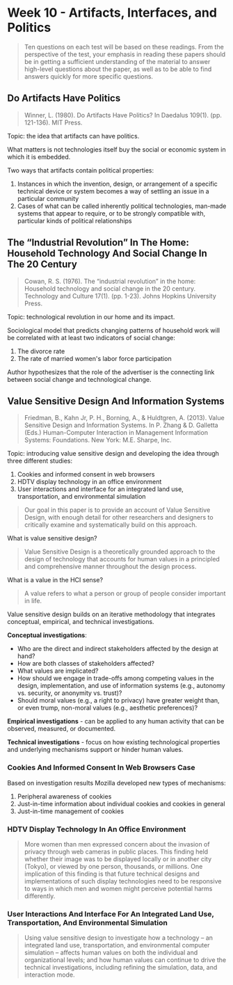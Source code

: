 # Week 10 - Artifacts, Interfaces, and Politics

> Ten questions on each test will be based on these readings. From the perspective of the test, your emphasis in reading these papers should be in getting a sufficient understanding of the material to answer high-level questions about the paper, as well as to be able to find answers quickly for more specific questions.

## Do Artifacts Have Politics

> Winner, L. (1980). Do Artifacts Have Politics? In Daedalus 109(1). (pp. 121-136). MIT Press.

Topic: the idea that artifacts can have politics.

What matters is not technologies itself buy the social or economic system in which it is embedded.

Two ways that artifacts contain political properties:

1. Instances in which the invention, design, or arrangement of a specific technical device or system becomes a way of settling an issue in a particular community
2. Cases of what can be called inherently political technologies, man-made systems that appear to require, or to be strongly compatible with, particular kinds of political relationships

## The “Industrial Revolution” In The Home: Household Technology And Social Change In The 20 Century

> Cowan, R. S. (1976). The “industrial revolution” in the home: Household technology and social change in the 20 century. Technology and Culture 17(1). (pp. 1-23). Johns Hopkins University Press.

Topic: technological revolution in our home and its impact.

Sociological model that predicts changing patterns of household work will be correlated with at least two indicators of social change:

1. The divorce rate
2. The rate of married women's labor force participation

Author hypothesizes that the role of the advertiser is the connecting link between social change and technological change.

## Value Sensitive Design And Information Systems

> Friedman, B., Kahn Jr, P. H., Borning, A., & Huldtgren, A. (2013). Value Sensitive Design and Information Systems. In P. Zhang & D. Galletta (Eds.) Human-Computer Interaction in Management Information Systems: Foundations. New York: M.E. Sharpe, Inc.

Topic: introducing value sensitive design and developing the idea through three different studies:

1. Cookies and informed consent in web browsers
2. HDTV display technology in an office environment
3. User interactions and interface for an integrated land use, transportation, and environmental simulation

> Our goal in this paper is to provide an account of Value Sensitive Design, with enough detail for other researchers and designers to critically examine and systematically build on this approach.

What is value sensitive design?

> Value Sensitive Design is a theoretically grounded approach to the design of technology that accounts for human values in a principled and comprehensive manner throughout the design process.

What is a value in the HCI sense?

> A value refers to what a person or group of people consider important in life.

Value sensitive design builds on an iterative methodology that integrates conceptual, empirical, and technical investigations.

**Conceptual investigations**:

- Who are the direct and indirect stakeholders affected by the design at hand?
- How are both classes of stakeholders affected?
- What values are implicated?
- How should we engage in trade-offs among competing values in the design, implementation, and use of information systems (e.g., autonomy vs. security, or anonymity vs. trust)?
- Should moral values (e.g., a right to privacy) have greater weight than, or even trump, non-moral values (e.g., aesthetic preferences)?

**Empirical investigations** - can be applied to any human activity that can be observed, measured, or documented.

**Technical investigations** - focus on how existing technological properties
and underlying mechanisms support or hinder human values.

### Cookies And Informed Consent In Web Browsers Case

Based on investigation results Mozilla developed new types of mechanisms:

1. Peripheral awareness of cookies
2. Just-in-time information about individual cookies and cookies in general
3. Just-in-time management of cookies

### HDTV Display Technology In An Office Environment

> More women than men expressed concern about the invasion of privacy through web cameras in public places. This finding held whether their image was to be displayed locally or in another city (Tokyo), or viewed by one person, thousands, or millions. One implication of this finding is that future technical designs and implementations of such display technologies need to be responsive to ways in which men and women might perceive potential harms differently.

### User Interactions And Interface For An Integrated Land Use, Transportation, And Environmental Simulation

> Using value sensitive design to investigate how a technology – an integrated land use, transportation, and environmental computer simulation – affects human values on both the individual and organizational levels; and how human values can continue to drive the technical investigations, including refining the simulation, data, and interaction mode.
